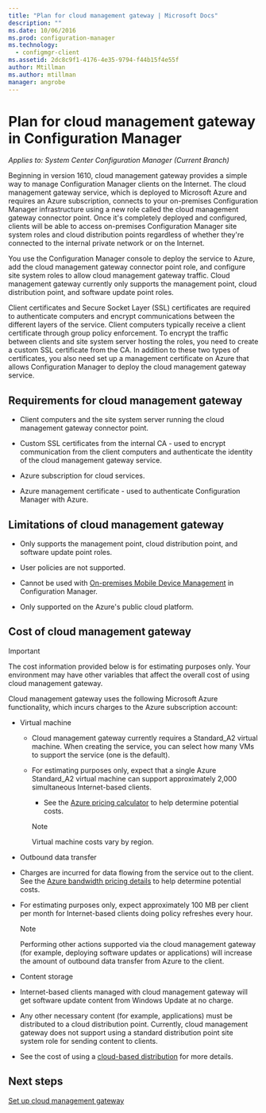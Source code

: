 ```yaml
---
title: "Plan for cloud management gateway | Microsoft Docs"
description: ""
ms.date: 10/06/2016
ms.prod: configuration-manager
ms.technology:
  - configmgr-client
ms.assetid: 2dc8c9f1-4176-4e35-9794-f44b15f4e55f
author: Mtillman
ms.author: mtillman
manager: angrobe
---
```


# Plan for cloud management gateway in Configuration Manager

*Applies to: System Center Configuration Manager (Current Branch)*

Beginning in version 1610, cloud management gateway provides a simple way to manage Configuration Manager clients on the Internet. The cloud management gateway service, which is deployed to Microsoft Azure and requires an Azure subscription, connects to your on-premises Configuration Manager infrastructure using a new role called the cloud management gateway connector point. Once it's completely deployed and configured, clients will be able to access on-premises Configuration Manager site system roles and cloud distribution points regardless of whether they're connected to the internal private network or on the Internet.

You use the Configuration Manager console to deploy the service to Azure, add the cloud management gateway connector point role, and configure site system roles to allow cloud management gateway traffic. Cloud management gateway currently only supports the management point, cloud distribution point, and software update point roles.

Client certificates and Secure Socket Layer (SSL) certificates are required to authenticate computers and encrypt communications between the different layers of the service. Client computers typically receive a client certificate through group policy enforcement. To encrypt the traffic between clients and site system server hosting the roles, you need to create a custom SSL certificate from the CA. In addition to these two types of certificates, you also need set up a management certificate on Azure that allows Configuration Manager to deploy the cloud management gateway service.  

## Requirements for cloud management gateway

- Client computers and the site system server running the cloud management gateway connector point.

- Custom SSL certificates from the internal CA - used to encrypt communication from the client computers and authenticate the identity of the cloud management gateway service.

- Azure subscription for cloud services.

- Azure management certificate - used to authenticate Configuration Manager with Azure.

## Limitations of cloud management gateway

- Only supports the management point, cloud distribution point, and software update point roles.

- User policies are not supported.

- Cannot be used with [On-premises Mobile Device Management](../../mdm/understand/manage-mobile-devices-with-on-premises-infrastructure.md) in Configuration Manager.

- Only supported on the Azure's public cloud platform.

## Cost of cloud management gateway

> [!IMPORTANT]
> The cost information provided below is for estimating purposes only. Your environment may have other variables that affect the overall cost of using cloud management gateway.

Cloud management gateway uses the following Microsoft Azure functionality, which incurs charges to the Azure subscription account:

- Virtual machine

  -	Cloud management gateway currently requires a Standard_A2 virtual machine. When creating the service, you can select how many VMs to support the service (one is the default).

  - For estimating purposes only, expect that a single Azure Standard_A2 virtual machine can support approximately 2,000 simultaneous Internet-based clients.

	- See the [Azure pricing calculator](https://azure.microsoft.com/en-us/pricing/calculator/) to help determine potential costs.

    > [!NOTE]
    > Virtual machine costs vary by region.

-	Outbound data transfer

  - Charges are incurred for data flowing from the service out to the client. See the [Azure bandwidth pricing details](https://azure.microsoft.com/en-us/pricing/details/bandwidth/) to help determine potential costs.

  - For estimating purposes only, expect approximately 100 MB per client per month for Internet-based clients doing policy refreshes every hour.

    > [!NOTE]
    > Performing other actions supported via the cloud management gateway (for example, deploying software updates or applications) will increase the amount of outbound data transfer from Azure to the client.


-	Content storage

  - Internet-based clients managed with cloud management gateway will get software update content from Windows Update at no charge.

  - Any other necessary content (for example, applications) must be distributed to a cloud distribution point. Currently, cloud management gateway does not support using a standard distribution point site system role for sending content to clients.

  - See the cost of using a [cloud-based distribution](/sccm/core/plan-design/hierarchy/use-a-cloud-based-distribution-point#a-namebkmkclouddpcosta-cost-of-using-cloud-based-distribution) for more details.

## Next steps

  [Set up cloud management gateway](setup-cloud-management-gateway.md)
